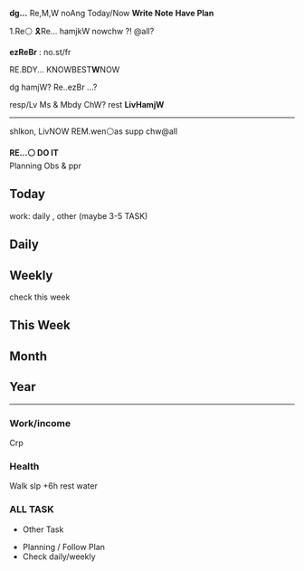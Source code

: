 **dg...** Re,M,W  noAng
Today/Now
**Write Note**
**Have Plan**

1.Re⚪
🎗Re... hamjkW
nowchw ?! @all?

**ezReBr** : no.st/fr

RE.BDY... KNOWBEST**W**NOW

dg hamjW? Re..ezBr ...?

resp/Lv Ms & Mbdy
ChW? rest **LivHamjW**

---

shlkon, LivNOW
REM.wen⚪as supp
chw@all

**RE...⚪ DO IT**  
Planning
Obs & ppr

## Today
work: daily , other (maybe 3-5 TASK)

## Daily

## Weekly
check this week

## This Week

## Month

## Year

---

### Work/income
Crp

### Health
Walk
slp +6h
rest
water

### ALL TASK

- Other Task

* Planning / Follow Plan
* Check daily/weekly


